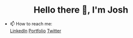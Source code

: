 <h1 align="center">Hello there 👋, I'm Josh</h1>

 - 📫 How to reach me:
 </br>[LinkedIn](https://www.linkedin.com/in/joshuagraydev/)
 [Portfolio](https://joshgray.dev/)
 [Twitter](https://twitter.com/squashgray)
<!--
**squashgray/squashgray** is a ✨ _special_ ✨ repository because its `README.md` (this file) appears on your GitHub profile.

Here are some ideas to get you started:
 - 📫 How to reach me:https://www.linkedin.com/in/joshuagraydev/
- 🔭 I’m currently working on ...
- 🌱 I’m currently learning ...
- 👯 I’m looking to collaborate on ...
- 🤔 I’m looking for help with ...
- 💬 Ask me about ...
- 📫 How to reach me: ...
- 😄 Pronouns: ...
- ⚡ Fun fact: ...
-->
